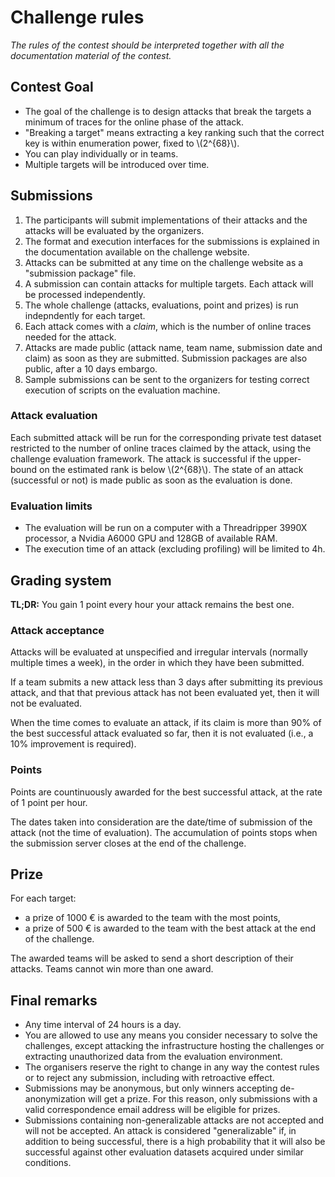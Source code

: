 # Challenge rules

*The rules of the contest should be interpreted together with all the
documentation material of the contest.*

## Contest Goal

- The goal of the challenge is to design attacks that break the targets a
  minimum of traces for the online phase of the attack.
- "Breaking a target" means extracting a key ranking such that the correct key
  is within enumeration power, fixed to \\(2^{68}\\).
- You can play individually or in teams.
- Multiple targets will be introduced over time.

## Submissions

1. The participants will submit implementations of their attacks and the attacks
   will be evaluated by the organizers.
2. The format and execution interfaces for the submissions is explained in the
   documentation available on the challenge website.
3. Attacks can be submitted at any time on the challenge website as a "submission package" file.
4. A submission can contain attacks for multiple targets. Each attack will be processed independently.
5. The whole challenge (attacks, evaluations, point and prizes) is run indepndently for each target.
6. Each attack comes with a *claim*, which is the number of online traces needed for the attack.
7. Attacks are made public (attack name, team name, submission date and claim) as soon as they are
   submitted. Submission packages are also public, after a 10 days embargo.
8. Sample submissions can be sent to the organizers for testing correct execution of scripts on the evaluation machine.

### Attack evaluation

Each submitted attack will be run for the corresponding private test dataset restricted
to the number of online traces claimed by the attack, using the challenge
evaluation framework.
The attack is successful if the upper-bound on the estimated rank is below
\\(2^{68}\\).
The state of an attack (successful or not) is made public as soon as the
evaluation is done.

### Evaluation limits

- The evaluation will be run on a computer with a Threadripper 3990X processor, a Nvidia A6000 GPU and 128GB of available RAM.
- The execution time of an attack (excluding profiling) will be limited to 4h.

## Grading system

**TL;DR:** You gain 1 point every hour your attack remains the best one.

### Attack acceptance 


Attacks will be evaluated at unspecified and irregular intervals (normally
multiple times a week), in the order in which they have been submitted.

If a team submits a new attack less than 3 days after submitting its previous attack,
and that that previous attack has not been evaluated yet, then it will not be evaluated.

When the time comes to evaluate an attack, if its claim is more than 90% of the
best successful attack evaluated so far, then it is not evaluated (i.e., a 10% improvement is required).

### Points

Points are countinuously awarded for the best successful attack, at the rate of 1 point per hour.

The dates taken into consideration are the date/time of submission of the attack (not the time of evaluation).
The accumulation of points stops when the submission server closes at the end of the challenge.

## Prize

For each target:
- a prize of 1000 € is awarded to the team with the most points,
- a prize of 500 € is awarded to the team with the best attack at the end of the challenge.

The awarded teams will be asked to send a short description of their attacks.
Teams cannot win more than one award.

## Final remarks

- Any time interval of 24 hours is a day.
- You are allowed to use any means you consider necessary to solve the
  challenges, except attacking the infrastructure hosting the challenges or
  extracting unauthorized data from the evaluation environment.
- The organisers reserve the right to change in any way the contest rules or to
  reject any submission, including with retroactive effect.
- Submissions may be anonymous, but only winners accepting de-anonymization
  will get a prize. For this reason, only submissions with a valid correspondence email address will be eligible for prizes.  
- Submissions containing non-generalizable attacks are not accepted and will
  not be accepted. An attack is considered "generalizable" if, in addition to
  being successful, there is a high probability that it will also be
  successful against other evaluation datasets acquired under similar
  conditions.

